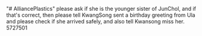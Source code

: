 "# AlliancePlastics" 
please ask if she is the younger sister of JunChol, and if that's correct, then please tell KwangSong sent a birthday greeting from Ula
and please check if she arrived safely, and also tell Kwansong miss her. 5727501
